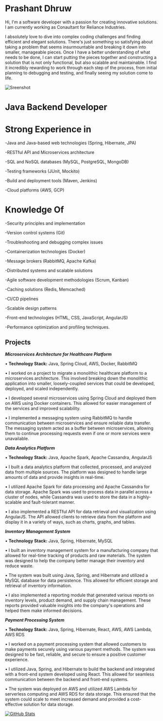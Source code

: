 # Prashant Dhruw

Hi, I'm a software developer with a passion for creating innovative solutions. I am currently working as Conaultant for Reliance Industries.

I absolutely love to dive into complex coding challenges and finding efficient and elegant solutions. There's just something so satisfying about taking a problem that seems insurmountable and breaking it down into smaller, manageable pieces. Once I have a better understanding of what needs to be done, I can start putting the pieces together and constructing a solution that is not only functional, but also scalable and maintainable. I find it incredibly rewarding to work through each step of the process, from initial planning to debugging and testing, and finally seeing my solution come to life.

![Sreenshot](https://user-images.githubusercontent.com/38435661/175811577-72bb3654-5cdc-44b0-a970-a8cef53a8bd2.jpg)

# Java Backend Developer

# Strong Experience in

-Java and Java-based web technologies (Spring, Hibernate, JPA)

-RESTful API and Microservices architecture

-SQL and NoSQL databases (MySQL, PostgreSQL, MongoDB)

-Testing frameworks (JUnit, Mockito)

-Build and deployment tools (Maven, Jenkins)

-Cloud platforms (AWS, GCP)

# Knowledge Of

-Security principles and implementation

-Version control systems (Git)

-Troubleshooting and debugging complex issues

-Containerization technologies (Docker)

-Message brokers (RabbitMQ, Apache Kafka)

-Distributed systems and scalable solutions

-Agile software development methodologies (Scrum, Kanban)

-Caching solutions (Redis, Memcached)

-CI/CD pipelines

-Scalable design patterns

-Front-end technologies (HTML, CSS, JavaScript, AngularJS)

-Performance optimization and profiling techniques.

## **Projects**

***Microservices Architecture for Healthcare Platform***

•  **Technology Stack:** Java, Spring Cloud, AWS, Docker, RabbitMQ

•  I worked on a project to migrate a monolithic healthcare platform to a microservices architecture. This involved breaking down the monolithic application into smaller, loosely-coupled services that could be developed, deployed, and scaled independently.

•  I developed several microservices using Spring Cloud and deployed them on AWS using Docker containers. This allowed for easier management of the services and improved scalability.

•  I implemented a messaging system using RabbitMQ to handle communication between microservices and ensure reliable data transfer. The messaging system acted as a buffer between microservices, allowing them to continue processing requests even if one or more services were unavailable.

***Data Analytics Platform***

•  **Technology Stack:** Java, Apache Spark, Apache Cassandra, AngularJS

•  I built a data analytics platform that collected, processed, and analyzed data from multiple sources. The platform was designed to handle large amounts of data and provide insights in real-time.

•  I utilized Apache Spark for data processing and Apache Cassandra for data storage. Apache Spark was used to process data in parallel across a cluster of nodes, while Cassandra was used to store the data in a highly-scalable and fault-tolerant manner.

•  I also implemented a RESTful API for data retrieval and visualization using AngularJS. The API allowed clients to retrieve data from the platform and display it in a variety of ways, such as charts, graphs, and tables.

***Inventory Management System***

•  **Technology Stack:** Java, Spring, Hibernate, MySQL

•  I built an inventory management system for a manufacturing company that allowed for real-time tracking of products and raw materials. The system was designed to help the company better manage their inventory and reduce waste.

•  The system was built using Java, Spring, and Hibernate and utilized a MySQL database for data persistence. This allowed for efficient storage and retrieval of inventory information.

•  I also implemented a reporting module that generated various reports on inventory levels, product demand, and supply chain management. These reports provided valuable insights into the company's operations and helped them make informed decisions.

***Payment Processing System***

• **Technology Stack:** Java, Spring, Hibernate, React, AWS, AWS Lambda, AWS RDS

•  I worked on a payment processing system that allowed customers to make payments securely using various payment methods. The system was designed to be fast, reliable, and secure to ensure a positive customer experience.

•  I utilized Java, Spring, and Hibernate to build the backend and integrated with a front-end system developed using React. This allowed for seamless communication between the backend and front-end systems.

•  The system was deployed on AWS and utilized AWS Lambda for serverless computing and AWS RDS for data storage. This ensured that the system could scale to meet increased demand and provided a cost-effective solution for data storage.




[![GitHub Stats](https://github-readme-stats.vercel.app/api?username=prashantdhruw&show_icons=true&theme=default)](https://github.com/prashantdhruw)



